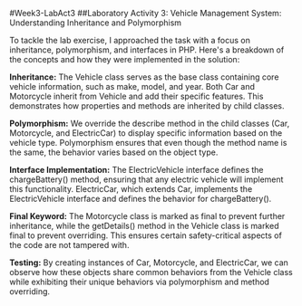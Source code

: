 #Week3-LabAct3
##Laboratory Activity 3: Vehicle Management System: Understanding Inheritance and Polymorphism

To tackle the lab exercise, I approached the task with a focus on inheritance, polymorphism, and interfaces in PHP. 
Here's a breakdown of the concepts and how they were implemented in the solution:

__Inheritance:__
The Vehicle class serves as the base class containing core vehicle information, such as make, model, and year. 
Both Car and Motorcycle inherit from Vehicle and add their specific features. 
This demonstrates how properties and methods are inherited by child classes.

__Polymorphism:__
We override the describe method in the child classes (Car, Motorcycle, and ElectricCar) to display specific information based on the vehicle type. 
Polymorphism ensures that even though the method name is the same, the behavior varies based on the object type.

__Interface Implementation:__
The ElectricVehicle interface defines the chargeBattery() method, ensuring that any electric vehicle will implement this functionality. 
ElectricCar, which extends Car, implements the ElectricVehicle interface and defines the behavior for chargeBattery().

__Final Keyword:__
The Motorcycle class is marked as final to prevent further inheritance, while the getDetails() method in the Vehicle class is marked final to prevent overriding. 
This ensures certain safety-critical aspects of the code are not tampered with.

__Testing:__
By creating instances of Car, Motorcycle, and ElectricCar, we can observe how these objects share common behaviors from the Vehicle class while exhibiting their unique behaviors via polymorphism and method overriding.
